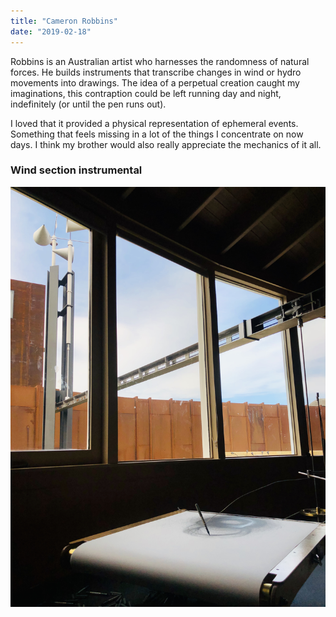 ```yaml
---
title: "Cameron Robbins"
date: "2019-02-18"
---
```


Robbins is an Australian artist who harnesses the randomness of natural forces. He builds instruments that transcribe changes in wind or hydro movements into drawings. The idea of a perpetual creation caught my imaginations, this contraption could be left running day and night, indefinitely (or until the pen runs out).

I loved that it provided a physical representation of ephemeral events. Something that feels missing in a lot of the things I concentrate on now days. I think my brother would also really appreciate the mechanics of it all.

### Wind section instrumental

![Wind section instrumental](images/cameronRobbins_windSectionInstrumental.jpg)
